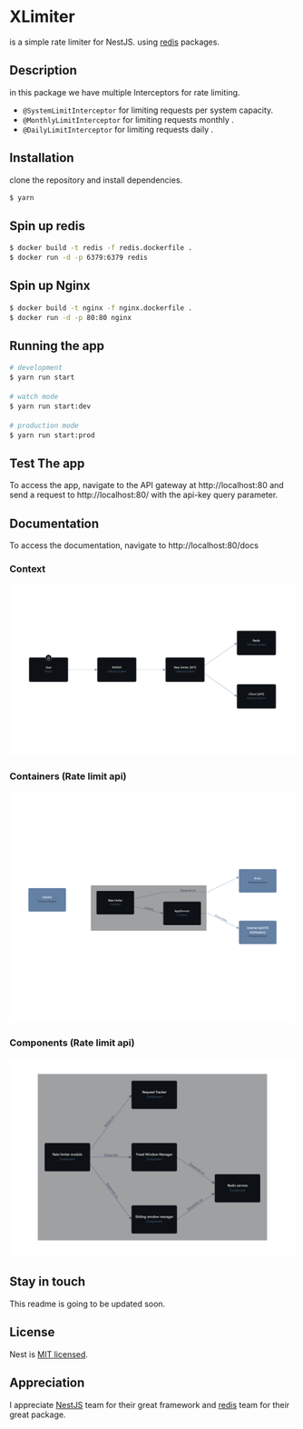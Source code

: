 # XLimiter
is a simple rate limiter for NestJS. using [redis](https://www.npmjs.com/package/redis) packages.
## Description
in this package we have multiple Interceptors for rate limiting.
- `@SystemLimitInterceptor` for limiting requests per system capacity.
- `@MonthlyLimitInterceptor` for limiting requests monthly .
- `@DailyLimitInterceptor` for limiting requests daily .
## Installation
clone the repository and install dependencies.
```bash
$ yarn
```
## Spin up redis
```bash
$ docker build -t redis -f redis.dockerfile .
$ docker run -d -p 6379:6379 redis
```
## Spin up Nginx
```bash
$ docker build -t nginx -f nginx.dockerfile .
$ docker run -d -p 80:80 nginx
```

## Running the app

```bash
# development
$ yarn run start

# watch mode
$ yarn run start:dev

# production mode
$ yarn run start:prod
```

## Test The app

To access the app, navigate to the API gateway at http://localhost:80 and send a request to http://localhost:80/ with the api-key query parameter.

## Documentation
To access the documentation, navigate to http://localhost:80/docs

### Context

![rate - System Landscape.jpeg](./assets/rate%20-%20System%20Landscape.jpeg)

### Containers (Rate limit api)
![rate - Containers.jpeg](./assets/Rate%20limiter%20(API)%20-%20Container.png)

### Components (Rate limit api)
![rate - Components.jpeg](./assets/Rate.png)


## Stay in touch
This readme is going to be updated soon.

## License
Nest is [MIT licensed](LICENSE).

## Appreciation
I appreciate [NestJS](https://nestjs.com/) team for their great framework and [redis](https://www.npmjs.com/package/redis) team for their great package.

